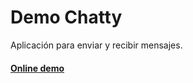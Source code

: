 # Demo Chatty
Aplicación para enviar y recibir mensajes.

#### [Online demo](https://chatty-1c6a6.web.app/)
